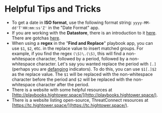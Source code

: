 # Helpful Tips and Tricks

- To get a date in **ISO format**, use the following format string: `yyyy-MM-dd'T'HH:mm:ss'Z'` in the "Date Format" app.
- If you are working with the **Datastore**, there is an introduction to it [here](https://pb-constructs.hightower.space/playbooks/introductions/datastore). There are gotchas [here](https://pb-constructs.hightower.space/playbooks/gotchas#datastore-gotchas).
- When using a **regex** in the "**Find and Replace**" playbook app, you can use `$1`, `$2`, etc. in the replace value to insert matched groups. For example, if you find the regex `(\S)\.(\S)`, this will find a non-whitespace character, followed by a period, followed by a non-whitespace character. Let's say you wanted replace the period with `[.]` (perhaps you are [defanging](https://ioc-fang.github.io/) indicators). To do this, you can use `$1[.]$2` as the replace value. The `$1` will be replaced with the non-whitespace character before the period and `$2` will be replaced with the non-whitespace character after the period.
- There is a website with some helpful resources at [http://playbooks.hightower.space/](http://playbooks.hightower.space/).
- There is a website listing open-source, ThreatConnect resources at [https://tc.hightower.space/](https://tc.hightower.space/).

